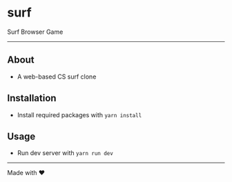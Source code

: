 # surf
Surf Browser Game

---

## About

- A web-based CS surf clone


## Installation

- Install required packages with `yarn install`

## Usage

- Run dev server with `yarn run dev`


---

Made with ❤️
